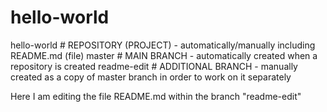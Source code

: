 # hello-world

hello-world       # REPOSITORY (PROJECT) - automatically/manually including README.md (file)
  master          # MAIN BRANCH - automatically created when a repository is created
  readme-edit     # ADDITIONAL BRANCH - manually created as a copy of master branch in order to work on it separately
  
Here I am editing the file README.md within the branch "readme-edit"
